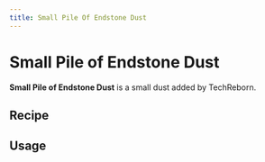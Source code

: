 ```yaml
---
title: Small Pile Of Endstone Dust
---
```


<ItemImage file="small_pile_of_endstone_dust" alt="Small Pile Of Endstone Dust" size="200" />

# Small Pile of Endstone Dust

**Small Pile of Endstone Dust** is a small dust added by TechReborn.

## Recipe

<CraftingTable recipe="input air air air input air techreborn:endstone_dust air input air air air output techreborn:small_pile_of_endstone_dust,4"/>

## Usage

<CraftingTable recipe="input techreborn:small_pile_of_endstone_dust techreborn:small_pile_of_endstone_dust air input techreborn:small_pile_of_endstone_dust techreborn:small_pile_of_endstone_dust air input air air air output techreborn:endstone_dust"/>